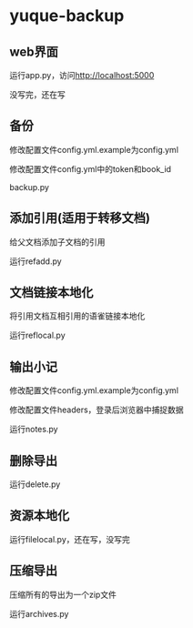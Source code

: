 # yuque-backup

## web界面

运行app.py，访问[http://localhost:5000](http://localhost:5000)

没写完，还在写

## 备份

修改配置文件config.yml.example为config.yml

修改配置文件config.yml中的token和book_id

backup.py

## 添加引用(适用于转移文档)

给父文档添加子文档的引用

运行refadd.py

## 文档链接本地化

将引用文档互相引用的语雀链接本地化

运行reflocal.py

## 输出小记

修改配置文件config.yml.example为config.yml

修改配置文件headers，登录后浏览器中捕捉数据

运行notes.py

## 删除导出

运行delete.py

## 资源本地化

运行filelocal.py，还在写，没写完

## 压缩导出

压缩所有的导出为一个zip文件

运行archives.py